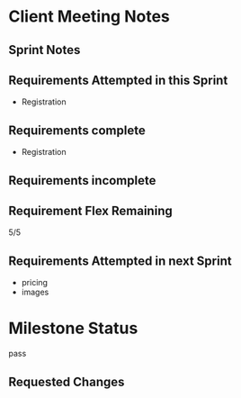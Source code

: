 
# Client Meeting Notes

## Sprint Notes


## Requirements Attempted in this Sprint

- Registration

## Requirements complete

- Registration

## Requirements incomplete


## Requirement Flex Remaining

5/5

## Requirements Attempted in next Sprint

- pricing
- images

# Milestone Status

pass

## Requested Changes
